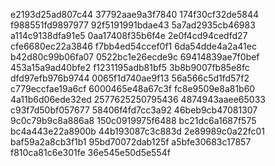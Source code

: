 e2193d25ad807c44
37792aae9a3f7840
174f30cf32de5844
f988551fd9897977
92f5191991bdae43
5a7ad2935cb46983
a114c9138dfa91e5
0aa17408f35b6f4e
2e0f4cd94cedfd27
cfe6680ec22a3846
f7bb4ed54ccef0f1
6da54dde4a2a41ec
b42d80c99b06fa07
0522bc1e26ecde9c
69414839ae7f0bef
453a15a9ad40bfe2
f1231195adb81bf5
3b8b9007fb85e8fc
dfd97efb976b9744
0065f1d740ae9f13
56a566c5d1fd57f2
c779eccfae19a6cf
6000465e48a67c3f
fc8e9509e8a81b60
4a11b6d06ede32ed
2577625250795436
4874943aaee65033
c93f7d50bf057677
58406f4fd7cc3a92
46beb9cb47081307
9c0c79b9c8a886a8
150c0919975f6488
bc21dc6a1687f575
bc4a443e22a8900b
44b193087c3c883d
2e89989c0a22fc01
baf59a2a8cb3f1b1
95bd70072dab125f
a5bfe30683c17857
f810ca81c6e301fe
36e545e50d5e554f

